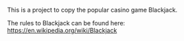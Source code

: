 This is a project to copy the popular casino game Blackjack.

The rules to Blackjack can be found here: https://en.wikipedia.org/wiki/Blackjack
